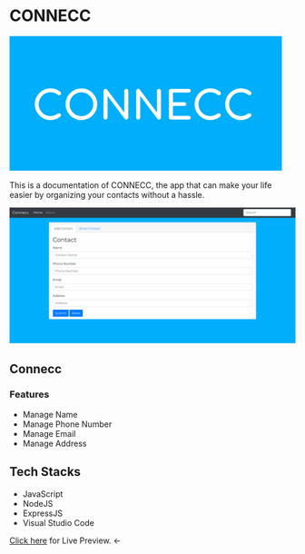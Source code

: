 # CONNECC

![Logo](images/logo.png)

This is a documentation of CONNECC, the app that can make your life easier by organizing your contacts without a hassle.

![Interface](images/interface.png)
## Connecc  

### Features
- Manage Name
- Manage Phone Number
- Manage Email
- Manage Address

## Tech Stacks
- JavaScript
- NodeJS
- ExpressJS
- Visual Studio Code


[Click here](https://stackfinite.github.io/connecc) for Live Preview.
<- 